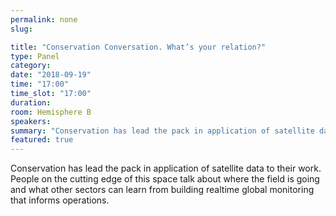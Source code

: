 ```yaml
---
permalink: none
slug:

title: "Conservation Conversation. What’s your relation?"
type: Panel
category:
date: "2018-09-19"
time: "17:00"
time_slot: "17:00"
duration:
room: Hemisphere B
speakers:
summary: "Conservation has lead the pack in application of satellite data to their work. People on the cutting edge of this space talk about where the field is going and what other sectors can learn from building realtime global monitoring that informs operations."
featured: true
---
```

Conservation has lead the pack in application of satellite data to their work. People on the cutting edge of this space talk about where the field is going and what other sectors can learn from building realtime global monitoring that informs operations.
